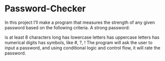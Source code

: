 # Password-Checker
In this project I’ll make a program that measures the strength of any given password based on the following criteria. A strong password:

is at least 8 characters long
has lowercase letters
has uppercase letters
has numerical digits
has symbols, like #, ?, !
The program will ask the user to input a password, and using conditional logic and control flow, it will rate the password.
